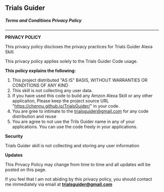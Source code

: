 ## **Trials Guider**
##### Terms and Conditions Privacy Policy
---

**PRIVACY POLICY**

This privacy policy discloses the privacy practices for Trials Guider Alexa Skill.

This privacy policy applies solely to the Trials Guider Code usage.

**This policy explains the following:**

1. This project distributed "AS IS" BASIS, WITHOUT WARRANTIES OR CONDITIONS OF ANY KIND
2. This skill is not collecting any user data.
3. If you have used this code to build any Amzon Alexa Skill or any other applicaiton, Please keep the project source URL "https://chennu.github.io/TrialsGuider/" in your code.
4. You are gree to intimate to the trialsguider@gmail.com for any code distribution and reuse
5. You are agree to not use the Trils Guider name in any of your applications. You can use the code freely in your applications.


**Security**

Trials Guider skill is not collecting and storing any user information


**Updates**

This Privacy Policy may change from time to time and all updates will be posted on this page.


If you feel that I am not abiding by this privacy policy, you should contact me immediately via email at **trialsguider@gmail.com**
